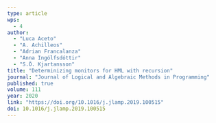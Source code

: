 ```yaml
---
type: article
wps:
  - 4
author: 
  - "Luca Aceto"
  - "A. Achilleos"
  - "Adrian Francalanza"
  - "Anna Ingólfsdóttir"
  - "S.Ö. Kjartansson"
title: "Determinizing monitors for HML with recursion"
journal: "Journal of Logical and Algebraic Methods in Programming"
published: true
volume: 111
year: 2020
link: "https://doi.org/10.1016/j.jlamp.2019.100515"
doi: 10.1016/j.jlamp.2019.100515
---
```


